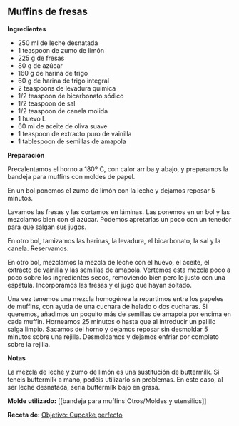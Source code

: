 ## Muffins de fresas

**Ingredientes**

- 250 ml de leche desnatada
- 1 teaspoon de zumo de limón
- 225 g de fresas
- 80 g de azúcar
- 160 g de harina de trigo
- 60 g de harina de trigo integral
- 2 teaspoons de levadura química
- 1/2 teaspoon de bicarbonato sódico
- 1/2 teaspoon de sal
- 1/2 teaspoon de canela molida
- 1 huevo L
- 60 ml de aceite de oliva suave 
- 1 teaspoon de extracto puro de vainilla
- 1 tablespoon de semillas de amapola

**Preparación**

Precalentamos el horno a 180º C, con calor arriba y abajo, y preparamos la bandeja para muffins con moldes de papel.

En un bol ponemos el zumo de limón con la leche y dejamos reposar 5 minutos.

Lavamos las fresas y las cortamos en láminas. Las ponemos en un bol y las mezclamos bien con el azúcar. Podemos apretarlas un poco con un tenedor para que salgan sus jugos.

En otro bol, tamizamos las harinas, la levadura, el bicarbonato, la sal y la canela. Reservamos.

En otro bol, mezclamos la mezcla de leche con el huevo, el aceite, el extracto de vainilla y las semillas de amapola. Vertemos esta mezcla poco a poco sobre los ingredientes secos, removiendo bien pero lo justo con una espátula. Incorporamos las fresas y el jugo que hayan soltado.

Una vez tenemos una mezcla homogénea la repartimos entre los papeles de muffins, con ayuda de una cuchara de helado o dos cucharas. Si queremos, añadimos un poquito más de semillas de amapola por encima en cada muffin. Horneamos 25 minutos o hasta que al introducir un palillo salga limpio. Sacamos del horno y dejamos reposar sin desmoldar 5 minutos sobre una rejilla. Desmoldamos y dejamos enfriar por completo sobre la rejilla.

**Notas**

La mezcla de leche y zumo de limón es una sustitución de buttermilk. Si tenéis buttermilk a mano, podéis utilizarlo sin problemas. En este caso, al ser leche desnatada, sería buttermilk bajo en grasa.

**Molde utilizado:** [[bandeja para muffins|Otros/Moldes y utensilios]]

**Receta de:** [Objetivo: Cupcake perfecto](http://www.objetivocupcake.com/2013/07/muffins-light-de-fresa.html)